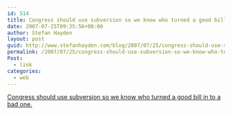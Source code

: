```yaml
---
id: 514
title: Congress should use subversion so we know who turned a good bill in to a bad one.
date: 2007-07-25T09:35:56+00:00
author: Stefan Hayden
layout: post
guid: http://www.stefanhayden.com/blog/2007/07/25/congress-should-use-subversion-so-we-know-who-turned-a-good-bill-in-to-a-bad-one/
permalink: /2007/07/25/congress-should-use-subversion-so-we-know-who-turned-a-good-bill-in-to-a-bad-one/
Post:
  - link
categories:
  - web
---
```

<a href="http://www.nytimes.com/2007/07/23/business/media/23link.html?_r=2&ex=1342843200&oref=slogin&oref=slogin">Congress should use subversion so we know who turned a good bill in to a bad one.</a>